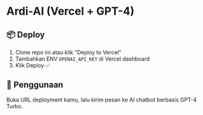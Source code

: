 # Ardi-AI (Vercel + GPT-4)

## 📦 Deploy
1. Clone repo ini atau klik "Deploy to Vercel"
2. Tambahkan ENV `OPENAI_API_KEY` di Vercel dashboard
3. Klik Deploy ✅

## 📡 Penggunaan
Buka URL deployment kamu, lalu kirim pesan ke AI chatbot berbasis GPT-4 Turbo.
